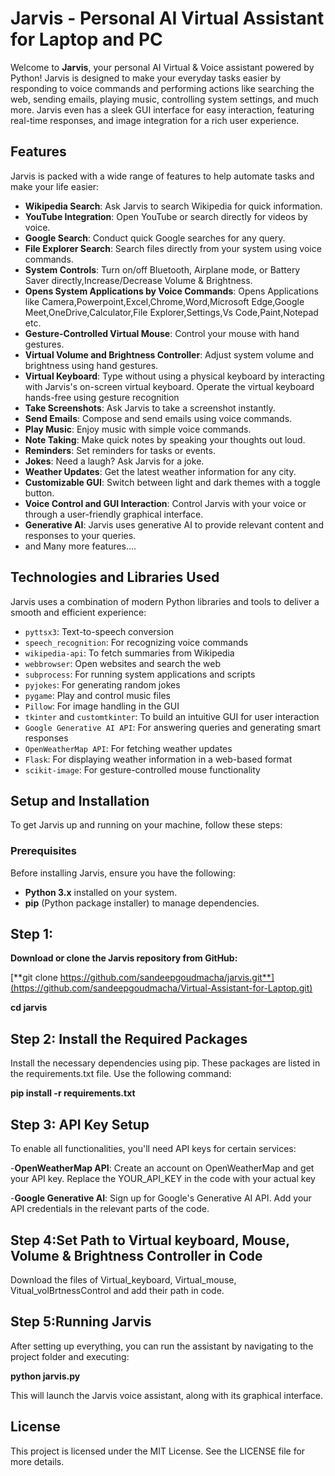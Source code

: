 # Jarvis - Personal AI Virtual Assistant for Laptop and PC

Welcome to **Jarvis**, your personal AI Virtual & Voice assistant powered by Python! Jarvis is designed to make your everyday tasks easier by responding to voice commands and performing actions like searching the web, sending emails, playing music, controlling system settings, and much more. Jarvis even has a sleek GUI interface for easy interaction, featuring real-time responses, and image integration for a rich user experience.

## Features

Jarvis is packed with a wide range of features to help automate tasks and make your life easier:

- **Wikipedia Search**: Ask Jarvis to search Wikipedia for quick information.
- **YouTube Integration**: Open YouTube or search directly for videos by voice.
- **Google Search**: Conduct quick Google searches for any query.
- **File Explorer Search**: Search files directly from your system using voice commands.
- **System Controls**: Turn on/off Bluetooth, Airplane mode, or Battery Saver directly,Increase/Decrease Volume & Brightness.
- **Opens System Applications by Voice Commands**:  Opens Applications like Camera,Powerpoint,Excel,Chrome,Word,Microsoft Edge,Google Meet,OneDrive,Calculator,File Explorer,Settings,Vs Code,Paint,Notepad etc.
- **Gesture-Controlled Virtual Mouse**: Control your mouse with hand gestures.
- **Virtual Volume and Brightness Controller**: Adjust system volume and brightness using hand gestures.
- **Virtual Keyboard**: Type without using a physical keyboard by interacting with Jarvis's on-screen virtual keyboard. Operate the virtual keyboard hands-free using gesture recognition
- **Take Screenshots**: Ask Jarvis to take a screenshot instantly.
- **Send Emails**: Compose and send emails using voice commands.
- **Play Music**: Enjoy music with simple voice commands.
- **Note Taking**: Make quick notes by speaking your thoughts out loud.
- **Reminders**: Set reminders for tasks or events.
- **Jokes**: Need a laugh? Ask Jarvis for a joke.
- **Weather Updates**: Get the latest weather information for any city.
- **Customizable GUI**: Switch between light and dark themes with a toggle button.
- **Voice Control and GUI Interaction**: Control Jarvis with your voice or through a user-friendly graphical interface.
- **Generative AI**: Jarvis uses generative AI to provide relevant content and responses to your queries.
- and Many more features....

## Technologies and Libraries Used

Jarvis uses a combination of modern Python libraries and tools to deliver a smooth and efficient experience:

- `pyttsx3`: Text-to-speech conversion
- `speech_recognition`: For recognizing voice commands
- `wikipedia-api`: To fetch summaries from Wikipedia
- `webbrowser`: Open websites and search the web
- `subprocess`: For running system applications and scripts
- `pyjokes`: For generating random jokes
- `pygame`: Play and control music files
- `Pillow`: For image handling in the GUI
- `tkinter` and `customtkinter`: To build an intuitive GUI for user interaction
- `Google Generative AI API`: For answering queries and generating smart responses
- `OpenWeatherMap API`: For fetching weather updates
- `Flask`: For displaying weather information in a web-based format
- `scikit-image`: For gesture-controlled mouse functionality

## Setup and Installation

To get Jarvis up and running on your machine, follow these steps:

### Prerequisites

Before installing Jarvis, ensure you have the following:

- **Python 3.x** installed on your system.
- **pip** (Python package installer) to manage dependencies.

## **Step 1**:
**Download or clone the Jarvis repository from GitHub:**

[**git clone https://github.com/sandeepgoudmacha/jarvis.git**](https://github.com/sandeepgoudmacha/Virtual-Assistant-for-Laptop.git)

**cd jarvis**

## **Step 2**: **Install the Required Packages**
Install the necessary dependencies using pip. These packages are listed in the requirements.txt file. Use the following command:

**pip install -r requirements.txt**

## **Step 3**: **API Key Setup**
To enable all functionalities, you'll need API keys for certain services:

-**OpenWeatherMap API**: Create an account on OpenWeatherMap and get your API key. Replace the YOUR_API_KEY in the code with your actual key 

-**Google Generative AI**: Sign up for Google's Generative AI API. Add your API credentials in the relevant parts of the code.

## **Step 4**:Set Path to Virtual keyboard, Mouse, Volume & Brightness Controller in Code

Download the files of Virtual_keyboard, Virtual_mouse, Vitual_volBrtnessControl and add their path in code.

## **Step 5**:**Running Jarvis**
After setting up everything, you can run the assistant by navigating to the project folder and executing:

**python jarvis.py**

This will launch the Jarvis voice assistant, along with its graphical interface.

## License
This project is licensed under the MIT License. See the LICENSE file for more details.

